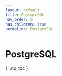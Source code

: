 ```yaml
---
layout: default
title: PostgreSQL
nav_order: 5
has_children: true
permalink: PostgreSQL
---
```


# PostgreSQL
{: .no_toc }


